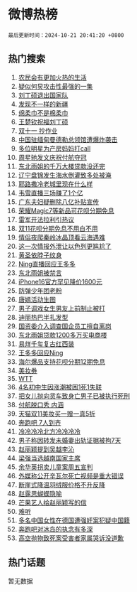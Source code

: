 # 微博热榜

`最后更新时间：2024-10-21 20:41:20 +0800`

## 热门搜索

1. [农民会有更加火热的生活](https://m.weibo.cn/search?containerid=100103type%3D1%26t%3D10%26q%3D%23%E5%86%9C%E6%B0%91%E4%BC%9A%E6%9C%89%E6%9B%B4%E5%8A%A0%E7%81%AB%E7%83%AD%E7%9A%84%E7%94%9F%E6%B4%BB%23&stream_entry_id=51&isnewpage=1&extparam=seat%3D1%26q%3D%2523%25E5%2586%259C%25E6%25B0%2591%25E4%25BC%259A%25E6%259C%2589%25E6%259B%25B4%25E5%258A%25A0%25E7%2581%25AB%25E7%2583%25AD%25E7%259A%2584%25E7%2594%259F%25E6%25B4%25BB%2523%26stream_entry_id%3D51%26pos%3D0%26c_type%3D51%26filter_type%3Drealtimehot%26cate%3D10103%26dgr%3D0%26display_time%3D1729514479%26pre_seqid%3D17295144791210057221)
1. [疑似何炅攻击性最强的一集](https://m.weibo.cn/search?containerid=100103type%3D1%26t%3D10%26q%3D%E7%96%91%E4%BC%BC%E4%BD%95%E7%82%85%E6%94%BB%E5%87%BB%E6%80%A7%E6%9C%80%E5%BC%BA%E7%9A%84%E4%B8%80%E9%9B%86&stream_entry_id=31&isnewpage=1&extparam=seat%3D1%26realpos%3D1%26q%3D%25E7%2596%2591%25E4%25BC%25BC%25E4%25BD%2595%25E7%2582%2585%25E6%2594%25BB%25E5%2587%25BB%25E6%2580%25A7%25E6%259C%2580%25E5%25BC%25BA%25E7%259A%2584%25E4%25B8%2580%25E9%259B%2586%26stream_entry_id%3D31%26dgr%3D0%26filter_type%3Drealtimehot%26band_rank%3D1%26pos%3D0%26flag%3D1%26lcate%3D5001%26cate%3D5001%26c_type%3D31%26display_time%3D1729514479%26pre_seqid%3D17295144791210057221)
1. [刘丁硕退出国家队](https://m.weibo.cn/search?containerid=100103type%3D1%26t%3D10%26q%3D%E5%88%98%E4%B8%81%E7%A1%95%E9%80%80%E5%87%BA%E5%9B%BD%E5%AE%B6%E9%98%9F&stream_entry_id=31&isnewpage=1&extparam=seat%3D1%26realpos%3D2%26q%3D%25E5%2588%2598%25E4%25B8%2581%25E7%25A1%2595%25E9%2580%2580%25E5%2587%25BA%25E5%259B%25BD%25E5%25AE%25B6%25E9%2598%259F%26stream_entry_id%3D31%26dgr%3D0%26filter_type%3Drealtimehot%26band_rank%3D2%26pos%3D1%26flag%3D0%26lcate%3D5001%26cate%3D5001%26c_type%3D31%26display_time%3D1729514479%26pre_seqid%3D17295144791210057221)
1. [发现不一样的新疆](https://m.weibo.cn/search?containerid=100103type%3D1%26t%3D10%26q%3D%23%E5%8F%91%E7%8E%B0%E4%B8%8D%E4%B8%80%E6%A0%B7%E7%9A%84%E6%96%B0%E7%96%86%23&stream_entry_id=31&isnewpage=1&extparam=seat%3D1%26realpos%3D3%26q%3D%2523%25E5%258F%2591%25E7%258E%25B0%25E4%25B8%258D%25E4%25B8%2580%25E6%25A0%25B7%25E7%259A%2584%25E6%2596%25B0%25E7%2596%2586%2523%26stream_entry_id%3D31%26dgr%3D0%26filter_type%3Drealtimehot%26band_rank%3D3%26pos%3D2%26flag%3D0%26lcate%3D5001%26cate%3D5001%26c_type%3D31%26display_time%3D1729514479%26pre_seqid%3D17295144791210057221)
1. [绵柔巾不是棉柔巾](https://m.weibo.cn/search?containerid=100103type%3D1%26t%3D10%26q%3D%23%E7%BB%B5%E6%9F%94%E5%B7%BE%E4%B8%8D%E6%98%AF%E6%A3%89%E6%9F%94%E5%B7%BE%23&stream_entry_id=31&isnewpage=1&extparam=seat%3D1%26q%3D%2523%25E7%25BB%25B5%25E6%259F%2594%25E5%25B7%25BE%25E4%25B8%258D%25E6%2598%25AF%25E6%25A3%2589%25E6%259F%2594%25E5%25B7%25BE%2523%26stream_entry_id%3D31%26dgr%3D0%26adid%3D259824%26topic_ad%3D1%26filter_type%3Drealtimehot%26band_rank%3D4%26pos%3D3%26lcate%3D5001%26is_ad_pos%3D1%26cate%3D5001%26c_type%3D31%26display_time%3D1729514479%26pre_seqid%3D17295144791210057221)
1. [王楚钦祝福刘丁硕](https://m.weibo.cn/search?containerid=100103type%3D1%26t%3D10%26q%3D%23%E7%8E%8B%E6%A5%9A%E9%92%A6%E7%A5%9D%E7%A6%8F%E5%88%98%E4%B8%81%E7%A1%95%23&stream_entry_id=31&isnewpage=1&extparam=seat%3D1%26realpos%3D4%26q%3D%2523%25E7%258E%258B%25E6%25A5%259A%25E9%2592%25A6%25E7%25A5%259D%25E7%25A6%258F%25E5%2588%2598%25E4%25B8%2581%25E7%25A1%2595%2523%26stream_entry_id%3D31%26dgr%3D0%26filter_type%3Drealtimehot%26band_rank%3D4%26pos%3D4%26flag%3D1%26lcate%3D5001%26cate%3D5001%26c_type%3D31%26display_time%3D1729514479%26pre_seqid%3D17295144791210057221)
1. [双十一 抄作业](https://m.weibo.cn/search?containerid=100103type%3D1%26t%3D10%26q%3D%E5%8F%8C%E5%8D%81%E4%B8%80+%E6%8A%84%E4%BD%9C%E4%B8%9A&stream_entry_id=31&isnewpage=1&extparam=seat%3D1%26realpos%3D5%26q%3D%25E5%258F%258C%25E5%258D%2581%25E4%25B8%2580%2520%25E6%258A%2584%25E4%25BD%259C%25E4%25B8%259A%26stream_entry_id%3D31%26dgr%3D0%26filter_type%3Drealtimehot%26band_rank%3D5%26pos%3D5%26flag%3D1%26lcate%3D5001%26cate%3D5001%26c_type%3D31%26display_time%3D1729514479%26pre_seqid%3D17295144791210057221)
1. [中国驻缅甸曼德勒总领馆遭爆炸袭击](https://m.weibo.cn/search?containerid=100103type%3D1%26t%3D10%26q%3D%23%E4%B8%AD%E5%9B%BD%E9%A9%BB%E7%BC%85%E7%94%B8%E6%9B%BC%E5%BE%B7%E5%8B%92%E6%80%BB%E9%A2%86%E9%A6%86%E9%81%AD%E7%88%86%E7%82%B8%E8%A2%AD%E5%87%BB%23&stream_entry_id=31&isnewpage=1&extparam=seat%3D1%26realpos%3D6%26q%3D%2523%25E4%25B8%25AD%25E5%259B%25BD%25E9%25A9%25BB%25E7%25BC%2585%25E7%2594%25B8%25E6%259B%25BC%25E5%25BE%25B7%25E5%258B%2592%25E6%2580%25BB%25E9%25A2%2586%25E9%25A6%2586%25E9%2581%25AD%25E7%2588%2586%25E7%2582%25B8%25E8%25A2%25AD%25E5%2587%25BB%2523%26stream_entry_id%3D31%26dgr%3D0%26filter_type%3Drealtimehot%26band_rank%3D6%26pos%3D6%26flag%3D0%26lcate%3D5001%26cate%3D5001%26c_type%3D31%26display_time%3D1729514479%26pre_seqid%3D17295144791210057221)
1. [多位明星为产房妈妈打call](https://m.weibo.cn/search?containerid=100103type%3D1%26t%3D10%26q%3D%23%E5%A4%9A%E4%BD%8D%E6%98%8E%E6%98%9F%E4%B8%BA%E4%BA%A7%E6%88%BF%E5%A6%88%E5%A6%88%E6%89%93call%23&stream_entry_id=31&isnewpage=1&extparam=seat%3D1%26q%3D%2523%25E5%25A4%259A%25E4%25BD%258D%25E6%2598%258E%25E6%2598%259F%25E4%25B8%25BA%25E4%25BA%25A7%25E6%2588%25BF%25E5%25A6%2588%25E5%25A6%2588%25E6%2589%2593call%2523%26stream_entry_id%3D31%26dgr%3D0%26adid%3D259858%26topic_ad%3D1%26filter_type%3Drealtimehot%26band_rank%3D7%26pos%3D7%26lcate%3D5001%26is_ad_pos%3D1%26cate%3D5001%26c_type%3D31%26display_time%3D1729514479%26pre_seqid%3D17295144791210057221)
1. [周星驰发文庆祝付航夺冠](https://m.weibo.cn/search?containerid=100103type%3D1%26t%3D10%26q%3D%E5%91%A8%E6%98%9F%E9%A9%B0%E5%8F%91%E6%96%87%E5%BA%86%E7%A5%9D%E4%BB%98%E8%88%AA%E5%A4%BA%E5%86%A0&stream_entry_id=31&isnewpage=1&extparam=seat%3D1%26realpos%3D7%26q%3D%25E5%2591%25A8%25E6%2598%259F%25E9%25A9%25B0%25E5%258F%2591%25E6%2596%2587%25E5%25BA%2586%25E7%25A5%259D%25E4%25BB%2598%25E8%2588%25AA%25E5%25A4%25BA%25E5%2586%25A0%26stream_entry_id%3D31%26dgr%3D0%26filter_type%3Drealtimehot%26band_rank%3D7%26pos%3D8%26flag%3D0%26lcate%3D5001%26cate%3D5001%26c_type%3D31%26display_time%3D1729514479%26pre_seqid%3D17295144791210057221)
1. [东北雨姐的千万大楼贷款没还完](https://m.weibo.cn/search?containerid=100103type%3D1%26t%3D10%26q%3D%23%E4%B8%9C%E5%8C%97%E9%9B%A8%E5%A7%90%E7%9A%84%E5%8D%83%E4%B8%87%E5%A4%A7%E6%A5%BC%E8%B4%B7%E6%AC%BE%E6%B2%A1%E8%BF%98%E5%AE%8C%23&stream_entry_id=31&isnewpage=1&extparam=seat%3D1%26realpos%3D8%26q%3D%2523%25E4%25B8%259C%25E5%258C%2597%25E9%259B%25A8%25E5%25A7%2590%25E7%259A%2584%25E5%258D%2583%25E4%25B8%2587%25E5%25A4%25A7%25E6%25A5%25BC%25E8%25B4%25B7%25E6%25AC%25BE%25E6%25B2%25A1%25E8%25BF%2598%25E5%25AE%258C%2523%26stream_entry_id%3D31%26dgr%3D0%26filter_type%3Drealtimehot%26band_rank%3D8%26pos%3D9%26flag%3D1%26lcate%3D5001%26cate%3D5001%26c_type%3D31%26display_time%3D1729514479%26pre_seqid%3D17295144791210057221)
1. [辽宁盘锦发生海水倒灌致多处被淹](https://m.weibo.cn/search?containerid=100103type%3D1%26t%3D10%26q%3D%23%E8%BE%BD%E5%AE%81%E7%9B%98%E9%94%A6%E5%8F%91%E7%94%9F%E6%B5%B7%E6%B0%B4%E5%80%92%E7%81%8C%E8%87%B4%E5%A4%9A%E5%A4%84%E8%A2%AB%E6%B7%B9%23&stream_entry_id=31&isnewpage=1&extparam=seat%3D1%26realpos%3D9%26q%3D%2523%25E8%25BE%25BD%25E5%25AE%2581%25E7%259B%2598%25E9%2594%25A6%25E5%258F%2591%25E7%2594%259F%25E6%25B5%25B7%25E6%25B0%25B4%25E5%2580%2592%25E7%2581%258C%25E8%2587%25B4%25E5%25A4%259A%25E5%25A4%2584%25E8%25A2%25AB%25E6%25B7%25B9%2523%26stream_entry_id%3D31%26dgr%3D0%26filter_type%3Drealtimehot%26band_rank%3D9%26pos%3D10%26flag%3D1%26lcate%3D5001%26cate%3D5001%26c_type%3D31%26display_time%3D1729514479%26pre_seqid%3D17295144791210057221)
1. [耶路撒冷老城里现在什么样](https://m.weibo.cn/search?containerid=100103type%3D1%26t%3D10%26q%3D%23%E8%80%B6%E8%B7%AF%E6%92%92%E5%86%B7%E8%80%81%E5%9F%8E%E9%87%8C%E7%8E%B0%E5%9C%A8%E4%BB%80%E4%B9%88%E6%A0%B7%23&stream_entry_id=31&isnewpage=1&extparam=seat%3D1%26realpos%3D10%26q%3D%2523%25E8%2580%25B6%25E8%25B7%25AF%25E6%2592%2592%25E5%2586%25B7%25E8%2580%2581%25E5%259F%258E%25E9%2587%258C%25E7%258E%25B0%25E5%259C%25A8%25E4%25BB%2580%25E4%25B9%2588%25E6%25A0%25B7%2523%26stream_entry_id%3D31%26dgr%3D0%26filter_type%3Drealtimehot%26band_rank%3D10%26pos%3D11%26flag%3D1%26lcate%3D5001%26cate%3D5001%26c_type%3D31%26display_time%3D1729514479%26pre_seqid%3D17295144791210057221)
1. [韦雪直播三场赚了1个亿](https://m.weibo.cn/search?containerid=100103type%3D1%26t%3D10%26q%3D%23%E9%9F%A6%E9%9B%AA%E7%9B%B4%E6%92%AD%E4%B8%89%E5%9C%BA%E8%B5%9A%E4%BA%861%E4%B8%AA%E4%BA%BF%23&stream_entry_id=31&isnewpage=1&extparam=seat%3D1%26realpos%3D11%26q%3D%2523%25E9%259F%25A6%25E9%259B%25AA%25E7%259B%25B4%25E6%2592%25AD%25E4%25B8%2589%25E5%259C%25BA%25E8%25B5%259A%25E4%25BA%25861%25E4%25B8%25AA%25E4%25BA%25BF%2523%26stream_entry_id%3D31%26dgr%3D0%26filter_type%3Drealtimehot%26band_rank%3D11%26pos%3D12%26flag%3D2%26lcate%3D5001%26cate%3D5001%26c_type%3D31%26display_time%3D1729514479%26pre_seqid%3D17295144791210057221)
1. [广东夫妇疑删除八亿补贴宣传](https://m.weibo.cn/search?containerid=100103type%3D1%26t%3D10%26q%3D%23%E5%B9%BF%E4%B8%9C%E5%A4%AB%E5%A6%87%E7%96%91%E5%88%A0%E9%99%A4%E5%85%AB%E4%BA%BF%E8%A1%A5%E8%B4%B4%E5%AE%A3%E4%BC%A0%23&stream_entry_id=31&isnewpage=1&extparam=seat%3D1%26realpos%3D12%26q%3D%2523%25E5%25B9%25BF%25E4%25B8%259C%25E5%25A4%25AB%25E5%25A6%2587%25E7%2596%2591%25E5%2588%25A0%25E9%2599%25A4%25E5%2585%25AB%25E4%25BA%25BF%25E8%25A1%25A5%25E8%25B4%25B4%25E5%25AE%25A3%25E4%25BC%25A0%2523%26stream_entry_id%3D31%26dgr%3D0%26filter_type%3Drealtimehot%26band_rank%3D12%26pos%3D13%26flag%3D2%26lcate%3D5001%26cate%3D5001%26c_type%3D31%26display_time%3D1729514479%26pre_seqid%3D17295144791210057221)
1. [荣耀Magic7等新品可花呗分期免息](https://m.weibo.cn/search?containerid=100103type%3D1%26t%3D10%26q%3D%23%E8%8D%A3%E8%80%80Magic7%E7%AD%89%E6%96%B0%E5%93%81%E5%8F%AF%E8%8A%B1%E5%91%97%E5%88%86%E6%9C%9F%E5%85%8D%E6%81%AF%23&stream_entry_id=31&isnewpage=1&extparam=seat%3D1%26realpos%3D13%26q%3D%2523%25E8%258D%25A3%25E8%2580%2580Magic7%25E7%25AD%2589%25E6%2596%25B0%25E5%2593%2581%25E5%258F%25AF%25E8%258A%25B1%25E5%2591%2597%25E5%2588%2586%25E6%259C%259F%25E5%2585%258D%25E6%2581%25AF%2523%26stream_entry_id%3D31%26dgr%3D0%26adid%3D259814%26filter_type%3Drealtimehot%26band_rank%3D13%26pos%3D14%26flag%3D0%26lcate%3D5001%26cate%3D5001%26c_type%3D31%26display_time%3D1729514479%26pre_seqid%3D17295144791210057221)
1. [雷军开法拉利引热议](https://m.weibo.cn/search?containerid=100103type%3D1%26t%3D10%26q%3D%23%E9%9B%B7%E5%86%9B%E5%BC%80%E6%B3%95%E6%8B%89%E5%88%A9%E5%BC%95%E7%83%AD%E8%AE%AE%23&stream_entry_id=31&isnewpage=1&extparam=seat%3D1%26realpos%3D14%26q%3D%2523%25E9%259B%25B7%25E5%2586%259B%25E5%25BC%2580%25E6%25B3%2595%25E6%258B%2589%25E5%2588%25A9%25E5%25BC%2595%25E7%2583%25AD%25E8%25AE%25AE%2523%26stream_entry_id%3D31%26dgr%3D0%26filter_type%3Drealtimehot%26band_rank%3D14%26pos%3D15%26flag%3D0%26lcate%3D5001%26cate%3D5001%26c_type%3D31%26display_time%3D1729514479%26pre_seqid%3D17295144791210057221)
1. [双11花呗分期免息不用白不用](https://m.weibo.cn/search?containerid=100103type%3D1%26t%3D10%26q%3D%23%E5%8F%8C11%E8%8A%B1%E5%91%97%E5%88%86%E6%9C%9F%E5%85%8D%E6%81%AF%E4%B8%8D%E7%94%A8%E7%99%BD%E4%B8%8D%E7%94%A8%23&stream_entry_id=31&isnewpage=1&extparam=seat%3D1%26realpos%3D15%26q%3D%2523%25E5%258F%258C11%25E8%258A%25B1%25E5%2591%2597%25E5%2588%2586%25E6%259C%259F%25E5%2585%258D%25E6%2581%25AF%25E4%25B8%258D%25E7%2594%25A8%25E7%2599%25BD%25E4%25B8%258D%25E7%2594%25A8%2523%26stream_entry_id%3D31%26dgr%3D0%26adid%3D259902%26filter_type%3Drealtimehot%26band_rank%3D15%26pos%3D16%26flag%3D0%26lcate%3D5001%26cate%3D5001%26c_type%3D31%26display_time%3D1729514479%26pre_seqid%3D17295144791210057221)
1. [情侣夜爬秦岭冰晶顶看云海遇难](https://m.weibo.cn/search?containerid=100103type%3D1%26t%3D10%26q%3D%23%E6%83%85%E4%BE%A3%E5%A4%9C%E7%88%AC%E7%A7%A6%E5%B2%AD%E5%86%B0%E6%99%B6%E9%A1%B6%E7%9C%8B%E4%BA%91%E6%B5%B7%E9%81%87%E9%9A%BE%23&stream_entry_id=31&isnewpage=1&extparam=seat%3D1%26realpos%3D16%26q%3D%2523%25E6%2583%2585%25E4%25BE%25A3%25E5%25A4%259C%25E7%2588%25AC%25E7%25A7%25A6%25E5%25B2%25AD%25E5%2586%25B0%25E6%2599%25B6%25E9%25A1%25B6%25E7%259C%258B%25E4%25BA%2591%25E6%25B5%25B7%25E9%2581%2587%25E9%259A%25BE%2523%26stream_entry_id%3D31%26dgr%3D0%26filter_type%3Drealtimehot%26band_rank%3D16%26pos%3D17%26flag%3D0%26lcate%3D5001%26cate%3D5001%26c_type%3D31%26display_time%3D1729514479%26pre_seqid%3D17295144791210057221)
1. [这一次情报外泄让以色列更尴尬了](https://m.weibo.cn/search?containerid=100103type%3D1%26t%3D10%26q%3D%23%E8%BF%99%E4%B8%80%E6%AC%A1%E6%83%85%E6%8A%A5%E5%A4%96%E6%B3%84%E8%AE%A9%E4%BB%A5%E8%89%B2%E5%88%97%E6%9B%B4%E5%B0%B4%E5%B0%AC%E4%BA%86%23&stream_entry_id=31&isnewpage=1&extparam=seat%3D1%26realpos%3D17%26q%3D%2523%25E8%25BF%2599%25E4%25B8%2580%25E6%25AC%25A1%25E6%2583%2585%25E6%258A%25A5%25E5%25A4%2596%25E6%25B3%2584%25E8%25AE%25A9%25E4%25BB%25A5%25E8%2589%25B2%25E5%2588%2597%25E6%259B%25B4%25E5%25B0%25B4%25E5%25B0%25AC%25E4%25BA%2586%2523%26stream_entry_id%3D31%26dgr%3D0%26filter_type%3Drealtimehot%26band_rank%3D17%26pos%3D18%26flag%3D0%26lcate%3D5001%26cate%3D5001%26c_type%3D31%26display_time%3D1729514479%26pre_seqid%3D17295144791210057221)
1. [黄圣依脖子纹身](https://m.weibo.cn/search?containerid=100103type%3D1%26t%3D10%26q%3D%23%E9%BB%84%E5%9C%A3%E4%BE%9D%E8%84%96%E5%AD%90%E7%BA%B9%E8%BA%AB%23&stream_entry_id=31&isnewpage=1&extparam=seat%3D1%26realpos%3D18%26q%3D%2523%25E9%25BB%2584%25E5%259C%25A3%25E4%25BE%259D%25E8%2584%2596%25E5%25AD%2590%25E7%25BA%25B9%25E8%25BA%25AB%2523%26stream_entry_id%3D31%26dgr%3D0%26filter_type%3Drealtimehot%26band_rank%3D18%26pos%3D19%26flag%3D2%26lcate%3D5001%26cate%3D5001%26c_type%3D31%26display_time%3D1729514479%26pre_seqid%3D17295144791210057221)
1. [Ning直播回应王多多](https://m.weibo.cn/search?containerid=100103type%3D1%26t%3D10%26q%3D%23Ning%E7%9B%B4%E6%92%AD%E5%9B%9E%E5%BA%94%E7%8E%8B%E5%A4%9A%E5%A4%9A%23&stream_entry_id=31&isnewpage=1&extparam=seat%3D1%26realpos%3D19%26q%3D%2523Ning%25E7%259B%25B4%25E6%2592%25AD%25E5%259B%259E%25E5%25BA%2594%25E7%258E%258B%25E5%25A4%259A%25E5%25A4%259A%2523%26stream_entry_id%3D31%26dgr%3D0%26filter_type%3Drealtimehot%26band_rank%3D19%26pos%3D20%26flag%3D1%26lcate%3D5001%26cate%3D5001%26c_type%3D31%26display_time%3D1729514479%26pre_seqid%3D17295144791210057221)
1. [东北雨姐被禁言](https://m.weibo.cn/search?containerid=100103type%3D1%26t%3D10%26q%3D%23%E4%B8%9C%E5%8C%97%E9%9B%A8%E5%A7%90%E8%A2%AB%E7%A6%81%E8%A8%80%23&stream_entry_id=31&isnewpage=1&extparam=seat%3D1%26realpos%3D20%26q%3D%2523%25E4%25B8%259C%25E5%258C%2597%25E9%259B%25A8%25E5%25A7%2590%25E8%25A2%25AB%25E7%25A6%2581%25E8%25A8%2580%2523%26stream_entry_id%3D31%26dgr%3D0%26filter_type%3Drealtimehot%26band_rank%3D20%26pos%3D21%26flag%3D0%26lcate%3D5001%26cate%3D5001%26c_type%3D31%26display_time%3D1729514479%26pre_seqid%3D17295144791210057221)
1. [iPhone16官方罕见降价1600元](https://m.weibo.cn/search?containerid=100103type%3D1%26t%3D10%26q%3D%23iPhone16%E5%AE%98%E6%96%B9%E7%BD%95%E8%A7%81%E9%99%8D%E4%BB%B71600%E5%85%83%23&stream_entry_id=31&isnewpage=1&extparam=seat%3D1%26realpos%3D21%26q%3D%2523iPhone16%25E5%25AE%2598%25E6%2596%25B9%25E7%25BD%2595%25E8%25A7%2581%25E9%2599%258D%25E4%25BB%25B71600%25E5%2585%2583%2523%26stream_entry_id%3D31%26dgr%3D0%26filter_type%3Drealtimehot%26band_rank%3D21%26pos%3D22%26flag%3D0%26lcate%3D5001%26cate%3D5001%26c_type%3D31%26display_time%3D1729514479%26pre_seqid%3D17295144791210057221)
1. [防弹少年团老粉](https://m.weibo.cn/search?containerid=100103type%3D1%26t%3D10%26q%3D%E9%98%B2%E5%BC%B9%E5%B0%91%E5%B9%B4%E5%9B%A2%E8%80%81%E7%B2%89&stream_entry_id=31&isnewpage=1&extparam=seat%3D1%26realpos%3D22%26q%3D%25E9%2598%25B2%25E5%25BC%25B9%25E5%25B0%2591%25E5%25B9%25B4%25E5%259B%25A2%25E8%2580%2581%25E7%25B2%2589%26stream_entry_id%3D31%26dgr%3D0%26filter_type%3Drealtimehot%26band_rank%3D22%26pos%3D23%26flag%3D1%26lcate%3D5001%26cate%3D5001%26c_type%3D31%26display_time%3D1729514479%26pre_seqid%3D17295144791210057221)
1. [唐嫣活动生图](https://m.weibo.cn/search?containerid=100103type%3D1%26t%3D10%26q%3D%E5%94%90%E5%AB%A3%E6%B4%BB%E5%8A%A8%E7%94%9F%E5%9B%BE&stream_entry_id=31&isnewpage=1&extparam=seat%3D1%26realpos%3D23%26q%3D%25E5%2594%2590%25E5%25AB%25A3%25E6%25B4%25BB%25E5%258A%25A8%25E7%2594%259F%25E5%259B%25BE%26stream_entry_id%3D31%26dgr%3D0%26filter_type%3Drealtimehot%26band_rank%3D23%26pos%3D24%26flag%3D1%26lcate%3D5001%26cate%3D5001%26c_type%3D31%26display_time%3D1729514479%26pre_seqid%3D17295144791210057221)
1. [男子调戏女生男友上前制止被打](https://m.weibo.cn/search?containerid=100103type%3D1%26t%3D10%26q%3D%23%E7%94%B7%E5%AD%90%E8%B0%83%E6%88%8F%E5%A5%B3%E7%94%9F%E7%94%B7%E5%8F%8B%E4%B8%8A%E5%89%8D%E5%88%B6%E6%AD%A2%E8%A2%AB%E6%89%93%23&stream_entry_id=31&isnewpage=1&extparam=seat%3D1%26realpos%3D24%26q%3D%2523%25E7%2594%25B7%25E5%25AD%2590%25E8%25B0%2583%25E6%2588%258F%25E5%25A5%25B3%25E7%2594%259F%25E7%2594%25B7%25E5%258F%258B%25E4%25B8%258A%25E5%2589%258D%25E5%2588%25B6%25E6%25AD%25A2%25E8%25A2%25AB%25E6%2589%2593%2523%26stream_entry_id%3D31%26dgr%3D0%26filter_type%3Drealtimehot%26band_rank%3D24%26pos%3D25%26flag%3D0%26lcate%3D5001%26cate%3D5001%26c_type%3D31%26display_time%3D1729514479%26pre_seqid%3D17295144791210057221)
1. [迪丽热巴半扎发型](https://m.weibo.cn/search?containerid=100103type%3D1%26t%3D10%26q%3D%23%E8%BF%AA%E4%B8%BD%E7%83%AD%E5%B7%B4%E5%8D%8A%E6%89%8E%E5%8F%91%E5%9E%8B%23&stream_entry_id=31&isnewpage=1&extparam=seat%3D1%26realpos%3D25%26q%3D%2523%25E8%25BF%25AA%25E4%25B8%25BD%25E7%2583%25AD%25E5%25B7%25B4%25E5%258D%258A%25E6%2589%258E%25E5%258F%2591%25E5%259E%258B%2523%26stream_entry_id%3D31%26dgr%3D0%26filter_type%3Drealtimehot%26band_rank%3D25%26pos%3D26%26flag%3D1%26lcate%3D5001%26cate%3D5001%26c_type%3D31%26display_time%3D1729514479%26pre_seqid%3D17295144791210057221)
1. [国资委介入调查国企员工擅自离岗](https://m.weibo.cn/search?containerid=100103type%3D1%26t%3D10%26q%3D%23%E5%9B%BD%E8%B5%84%E5%A7%94%E4%BB%8B%E5%85%A5%E8%B0%83%E6%9F%A5%E5%9B%BD%E4%BC%81%E5%91%98%E5%B7%A5%E6%93%85%E8%87%AA%E7%A6%BB%E5%B2%97%23&stream_entry_id=31&isnewpage=1&extparam=seat%3D1%26realpos%3D26%26q%3D%2523%25E5%259B%25BD%25E8%25B5%2584%25E5%25A7%2594%25E4%25BB%258B%25E5%2585%25A5%25E8%25B0%2583%25E6%259F%25A5%25E5%259B%25BD%25E4%25BC%2581%25E5%2591%2598%25E5%25B7%25A5%25E6%2593%2585%25E8%2587%25AA%25E7%25A6%25BB%25E5%25B2%2597%2523%26stream_entry_id%3D31%26dgr%3D0%26filter_type%3Drealtimehot%26band_rank%3D26%26pos%3D27%26flag%3D0%26lcate%3D5001%26cate%3D5001%26c_type%3D31%26display_time%3D1729514479%26pre_seqid%3D17295144791210057221)
1. [东北雨姐贷款1200多万买电商楼](https://m.weibo.cn/search?containerid=100103type%3D1%26t%3D10%26q%3D%23%E4%B8%9C%E5%8C%97%E9%9B%A8%E5%A7%90%E8%B4%B7%E6%AC%BE1200%E5%A4%9A%E4%B8%87%E4%B9%B0%E7%94%B5%E5%95%86%E6%A5%BC%23&stream_entry_id=31&isnewpage=1&extparam=seat%3D1%26realpos%3D27%26q%3D%2523%25E4%25B8%259C%25E5%258C%2597%25E9%259B%25A8%25E5%25A7%2590%25E8%25B4%25B7%25E6%25AC%25BE1200%25E5%25A4%259A%25E4%25B8%2587%25E4%25B9%25B0%25E7%2594%25B5%25E5%2595%2586%25E6%25A5%25BC%2523%26stream_entry_id%3D31%26dgr%3D0%26filter_type%3Drealtimehot%26band_rank%3D27%26pos%3D28%26flag%3D1%26lcate%3D5001%26cate%3D5001%26c_type%3D31%26display_time%3D1729514479%26pre_seqid%3D17295144791210057221)
1. [易烊千玺复古红西装](https://m.weibo.cn/search?containerid=100103type%3D1%26t%3D10%26q%3D%23%E6%98%93%E7%83%8A%E5%8D%83%E7%8E%BA%E5%A4%8D%E5%8F%A4%E7%BA%A2%E8%A5%BF%E8%A3%85%23&stream_entry_id=31&isnewpage=1&extparam=seat%3D1%26realpos%3D28%26q%3D%2523%25E6%2598%2593%25E7%2583%258A%25E5%258D%2583%25E7%258E%25BA%25E5%25A4%258D%25E5%258F%25A4%25E7%25BA%25A2%25E8%25A5%25BF%25E8%25A3%2585%2523%26stream_entry_id%3D31%26dgr%3D0%26filter_type%3Drealtimehot%26band_rank%3D28%26pos%3D29%26flag%3D1%26lcate%3D5001%26cate%3D5001%26c_type%3D31%26display_time%3D1729514479%26pre_seqid%3D17295144791210057221)
1. [王多多回应Ning](https://m.weibo.cn/search?containerid=100103type%3D1%26t%3D10%26q%3D%23%E7%8E%8B%E5%A4%9A%E5%A4%9A%E5%9B%9E%E5%BA%94Ning%23&stream_entry_id=31&isnewpage=1&extparam=seat%3D1%26realpos%3D29%26q%3D%2523%25E7%258E%258B%25E5%25A4%259A%25E5%25A4%259A%25E5%259B%259E%25E5%25BA%2594Ning%2523%26stream_entry_id%3D31%26dgr%3D0%26filter_type%3Drealtimehot%26band_rank%3D29%26pos%3D30%26flag%3D0%26lcate%3D5001%26cate%3D5001%26c_type%3D31%26display_time%3D1729514479%26pre_seqid%3D17295144791210057221)
1. [海尔爆品支持花呗分期12期免息](https://m.weibo.cn/search?containerid=100103type%3D1%26t%3D10%26q%3D%23%E6%B5%B7%E5%B0%94%E7%88%86%E5%93%81%E6%94%AF%E6%8C%81%E8%8A%B1%E5%91%97%E5%88%86%E6%9C%9F12%E6%9C%9F%E5%85%8D%E6%81%AF%23&stream_entry_id=31&isnewpage=1&extparam=seat%3D1%26realpos%3D30%26q%3D%2523%25E6%25B5%25B7%25E5%25B0%2594%25E7%2588%2586%25E5%2593%2581%25E6%2594%25AF%25E6%258C%2581%25E8%258A%25B1%25E5%2591%2597%25E5%2588%2586%25E6%259C%259F12%25E6%259C%259F%25E5%2585%258D%25E6%2581%25AF%2523%26stream_entry_id%3D31%26dgr%3D0%26adid%3D259828%26filter_type%3Drealtimehot%26band_rank%3D30%26pos%3D31%26flag%3D0%26lcate%3D5001%26cate%3D5001%26c_type%3D31%26display_time%3D1729514479%26pre_seqid%3D17295144791210057221)
1. [美妆券](https://m.weibo.cn/search?containerid=100103type%3D1%26t%3D10%26q%3D%E7%BE%8E%E5%A6%86%E5%88%B8&stream_entry_id=31&isnewpage=1&extparam=seat%3D1%26realpos%3D31%26q%3D%25E7%25BE%258E%25E5%25A6%2586%25E5%2588%25B8%26stream_entry_id%3D31%26dgr%3D0%26filter_type%3Drealtimehot%26band_rank%3D31%26pos%3D32%26flag%3D1%26lcate%3D5001%26cate%3D5001%26c_type%3D31%26display_time%3D1729514479%26pre_seqid%3D17295144791210057221)
1. [WTT](https://m.weibo.cn/search?containerid=100103type%3D1%26t%3D10%26q%3DWTT&stream_entry_id=31&isnewpage=1&extparam=seat%3D1%26realpos%3D32%26q%3DWTT%26stream_entry_id%3D31%26dgr%3D0%26filter_type%3Drealtimehot%26band_rank%3D32%26pos%3D33%26flag%3D1%26lcate%3D5001%26cate%3D5001%26c_type%3D31%26display_time%3D1729514479%26pre_seqid%3D17295144791210057221)
1. [4名初中生因涨潮被困1死1失联](https://m.weibo.cn/search?containerid=100103type%3D1%26t%3D10%26q%3D%234%E5%90%8D%E5%88%9D%E4%B8%AD%E7%94%9F%E5%9B%A0%E6%B6%A8%E6%BD%AE%E8%A2%AB%E5%9B%B01%E6%AD%BB1%E5%A4%B1%E8%81%94%23&stream_entry_id=31&isnewpage=1&extparam=seat%3D1%26realpos%3D33%26q%3D%25234%25E5%2590%258D%25E5%2588%259D%25E4%25B8%25AD%25E7%2594%259F%25E5%259B%25A0%25E6%25B6%25A8%25E6%25BD%25AE%25E8%25A2%25AB%25E5%259B%25B01%25E6%25AD%25BB1%25E5%25A4%25B1%25E8%2581%2594%2523%26stream_entry_id%3D31%26dgr%3D0%26filter_type%3Drealtimehot%26band_rank%3D33%26pos%3D34%26flag%3D1%26lcate%3D5001%26cate%3D5001%26c_type%3D31%26display_time%3D1729514479%26pre_seqid%3D17295144791210057221)
1. [把女儿抛向货车致身亡男子已被执行死刑](https://m.weibo.cn/search?containerid=100103type%3D1%26t%3D10%26q%3D%23%E6%8A%8A%E5%A5%B3%E5%84%BF%E6%8A%9B%E5%90%91%E8%B4%A7%E8%BD%A6%E8%87%B4%E8%BA%AB%E4%BA%A1%E7%94%B7%E5%AD%90%E5%B7%B2%E8%A2%AB%E6%89%A7%E8%A1%8C%E6%AD%BB%E5%88%91%23&stream_entry_id=31&isnewpage=1&extparam=seat%3D1%26realpos%3D34%26q%3D%2523%25E6%258A%258A%25E5%25A5%25B3%25E5%2584%25BF%25E6%258A%259B%25E5%2590%2591%25E8%25B4%25A7%25E8%25BD%25A6%25E8%2587%25B4%25E8%25BA%25AB%25E4%25BA%25A1%25E7%2594%25B7%25E5%25AD%2590%25E5%25B7%25B2%25E8%25A2%25AB%25E6%2589%25A7%25E8%25A1%258C%25E6%25AD%25BB%25E5%2588%2591%2523%26stream_entry_id%3D31%26dgr%3D0%26filter_type%3Drealtimehot%26band_rank%3D34%26pos%3D35%26flag%3D1%26lcate%3D5001%26cate%3D5001%26c_type%3D31%26display_time%3D1729514479%26pre_seqid%3D17295144791210057221)
1. [付航脱口秀 内涵](https://m.weibo.cn/search?containerid=100103type%3D1%26t%3D10%26q%3D%E4%BB%98%E8%88%AA%E8%84%B1%E5%8F%A3%E7%A7%80+%E5%86%85%E6%B6%B5&stream_entry_id=31&isnewpage=1&extparam=seat%3D1%26realpos%3D35%26q%3D%25E4%25BB%2598%25E8%2588%25AA%25E8%2584%25B1%25E5%258F%25A3%25E7%25A7%2580%2520%25E5%2586%2585%25E6%25B6%25B5%26stream_entry_id%3D31%26dgr%3D0%26filter_type%3Drealtimehot%26band_rank%3D35%26pos%3D36%26flag%3D0%26lcate%3D5001%26cate%3D5001%26c_type%3D31%26display_time%3D1729514479%26pre_seqid%3D17295144791210057221)
1. [天猫双11美妆买一赠一真5折](https://m.weibo.cn/search?containerid=100103type%3D1%26t%3D10%26q%3D%23%E5%A4%A9%E7%8C%AB%E5%8F%8C11%E7%BE%8E%E5%A6%86%E4%B9%B0%E4%B8%80%E8%B5%A0%E4%B8%80%E7%9C%9F5%E6%8A%98%23&stream_entry_id=31&isnewpage=1&extparam=seat%3D1%26realpos%3D36%26q%3D%2523%25E5%25A4%25A9%25E7%258C%25AB%25E5%258F%258C11%25E7%25BE%258E%25E5%25A6%2586%25E4%25B9%25B0%25E4%25B8%2580%25E8%25B5%25A0%25E4%25B8%2580%25E7%259C%259F5%25E6%258A%2598%2523%26stream_entry_id%3D31%26dgr%3D0%26adid%3D259872%26filter_type%3Drealtimehot%26band_rank%3D36%26pos%3D37%26flag%3D0%26lcate%3D5001%26cate%3D5001%26c_type%3D31%26display_time%3D1729514479%26pre_seqid%3D17295144791210057221)
1. [奔跑吧 7人到齐](https://m.weibo.cn/search?containerid=100103type%3D1%26t%3D10%26q%3D%E5%A5%94%E8%B7%91%E5%90%A7+7%E4%BA%BA%E5%88%B0%E9%BD%90&stream_entry_id=31&isnewpage=1&extparam=seat%3D1%26realpos%3D37%26q%3D%25E5%25A5%2594%25E8%25B7%2591%25E5%2590%25A7%25207%25E4%25BA%25BA%25E5%2588%25B0%25E9%25BD%2590%26stream_entry_id%3D31%26dgr%3D0%26filter_type%3Drealtimehot%26band_rank%3D37%26pos%3D38%26flag%3D0%26lcate%3D5001%26cate%3D5001%26c_type%3D31%26display_time%3D1729514479%26pre_seqid%3D17295144791210057221)
1. [冷冷冷冷北方冷冷冷冷](https://m.weibo.cn/search?containerid=100103type%3D1%26t%3D10%26q%3D%23%E5%86%B7%E5%86%B7%E5%86%B7%E5%86%B7%E5%8C%97%E6%96%B9%E5%86%B7%E5%86%B7%E5%86%B7%E5%86%B7%23&stream_entry_id=31&isnewpage=1&extparam=seat%3D1%26realpos%3D38%26q%3D%2523%25E5%2586%25B7%25E5%2586%25B7%25E5%2586%25B7%25E5%2586%25B7%25E5%258C%2597%25E6%2596%25B9%25E5%2586%25B7%25E5%2586%25B7%25E5%2586%25B7%25E5%2586%25B7%2523%26stream_entry_id%3D31%26dgr%3D0%26filter_type%3Drealtimehot%26band_rank%3D38%26pos%3D39%26flag%3D0%26lcate%3D5001%26cate%3D5001%26c_type%3D31%26display_time%3D1729514479%26pre_seqid%3D17295144791210057221)
1. [男子称因转发未婚妻出轨证据被拘7天](https://m.weibo.cn/search?containerid=100103type%3D1%26t%3D10%26q%3D%23%E7%94%B7%E5%AD%90%E7%A7%B0%E5%9B%A0%E8%BD%AC%E5%8F%91%E6%9C%AA%E5%A9%9A%E5%A6%BB%E5%87%BA%E8%BD%A8%E8%AF%81%E6%8D%AE%E8%A2%AB%E6%8B%987%E5%A4%A9%23&stream_entry_id=31&isnewpage=1&extparam=seat%3D1%26realpos%3D39%26q%3D%2523%25E7%2594%25B7%25E5%25AD%2590%25E7%25A7%25B0%25E5%259B%25A0%25E8%25BD%25AC%25E5%258F%2591%25E6%259C%25AA%25E5%25A9%259A%25E5%25A6%25BB%25E5%2587%25BA%25E8%25BD%25A8%25E8%25AF%2581%25E6%258D%25AE%25E8%25A2%25AB%25E6%258B%25987%25E5%25A4%25A9%2523%26stream_entry_id%3D31%26dgr%3D0%26filter_type%3Drealtimehot%26band_rank%3D39%26pos%3D40%26flag%3D0%26lcate%3D5001%26cate%3D5001%26c_type%3D31%26display_time%3D1729514479%26pre_seqid%3D17295144791210057221)
1. [赵丽颖提到吴越李沁](https://m.weibo.cn/search?containerid=100103type%3D1%26t%3D10%26q%3D%23%E8%B5%B5%E4%B8%BD%E9%A2%96%E6%8F%90%E5%88%B0%E5%90%B4%E8%B6%8A%E6%9D%8E%E6%B2%81%23&stream_entry_id=31&isnewpage=1&extparam=seat%3D1%26realpos%3D40%26q%3D%2523%25E8%25B5%25B5%25E4%25B8%25BD%25E9%25A2%2596%25E6%258F%2590%25E5%2588%25B0%25E5%2590%25B4%25E8%25B6%258A%25E6%259D%258E%25E6%25B2%2581%2523%26stream_entry_id%3D31%26dgr%3D0%26filter_type%3Drealtimehot%26band_rank%3D40%26pos%3D41%26flag%3D1%26lcate%3D5001%26cate%3D5001%26c_type%3D31%26display_time%3D1729514479%26pre_seqid%3D17295144791210057221)
1. [梁强当选越南国家主席](https://m.weibo.cn/search?containerid=100103type%3D1%26t%3D10%26q%3D%23%E6%A2%81%E5%BC%BA%E5%BD%93%E9%80%89%E8%B6%8A%E5%8D%97%E5%9B%BD%E5%AE%B6%E4%B8%BB%E5%B8%AD%23&stream_entry_id=31&isnewpage=1&extparam=seat%3D1%26realpos%3D41%26q%3D%2523%25E6%25A2%2581%25E5%25BC%25BA%25E5%25BD%2593%25E9%2580%2589%25E8%25B6%258A%25E5%258D%2597%25E5%259B%25BD%25E5%25AE%25B6%25E4%25B8%25BB%25E5%25B8%25AD%2523%26stream_entry_id%3D31%26dgr%3D0%26filter_type%3Drealtimehot%26band_rank%3D41%26pos%3D42%26flag%3D0%26lcate%3D5001%26cate%3D5001%26c_type%3D31%26display_time%3D1729514479%26pre_seqid%3D17295144791210057221)
1. [余华英拐卖儿童案周五宣判](https://m.weibo.cn/search?containerid=100103type%3D1%26t%3D10%26q%3D%23%E4%BD%99%E5%8D%8E%E8%8B%B1%E6%8B%90%E5%8D%96%E5%84%BF%E7%AB%A5%E6%A1%88%E5%91%A8%E4%BA%94%E5%AE%A3%E5%88%A4%23&stream_entry_id=31&isnewpage=1&extparam=seat%3D1%26realpos%3D42%26q%3D%2523%25E4%25BD%2599%25E5%258D%258E%25E8%258B%25B1%25E6%258B%2590%25E5%258D%2596%25E5%2584%25BF%25E7%25AB%25A5%25E6%25A1%2588%25E5%2591%25A8%25E4%25BA%2594%25E5%25AE%25A3%25E5%2588%25A4%2523%26stream_entry_id%3D31%26dgr%3D0%26filter_type%3Drealtimehot%26band_rank%3D42%26pos%3D43%26flag%3D1%26lcate%3D5001%26cate%3D5001%26c_type%3D31%26display_time%3D1729514479%26pre_seqid%3D17295144791210057221)
1. [外媒称公开辛瓦尔死亡视频是重大错误](https://m.weibo.cn/search?containerid=100103type%3D1%26t%3D10%26q%3D%23%E5%A4%96%E5%AA%92%E7%A7%B0%E5%85%AC%E5%BC%80%E8%BE%9B%E7%93%A6%E5%B0%94%E6%AD%BB%E4%BA%A1%E8%A7%86%E9%A2%91%E6%98%AF%E9%87%8D%E5%A4%A7%E9%94%99%E8%AF%AF%23&stream_entry_id=31&isnewpage=1&extparam=seat%3D1%26realpos%3D43%26q%3D%2523%25E5%25A4%2596%25E5%25AA%2592%25E7%25A7%25B0%25E5%2585%25AC%25E5%25BC%2580%25E8%25BE%259B%25E7%2593%25A6%25E5%25B0%2594%25E6%25AD%25BB%25E4%25BA%25A1%25E8%25A7%2586%25E9%25A2%2591%25E6%2598%25AF%25E9%2587%258D%25E5%25A4%25A7%25E9%2594%2599%25E8%25AF%25AF%2523%26stream_entry_id%3D31%26dgr%3D0%26filter_type%3Drealtimehot%26band_rank%3D43%26pos%3D44%26flag%3D0%26lcate%3D5001%26cate%3D5001%26c_type%3D31%26display_time%3D1729514479%26pre_seqid%3D17295144791210057221)
1. [断崖式降温羽绒服价格不升反降](https://m.weibo.cn/search?containerid=100103type%3D1%26t%3D10%26q%3D%23%E6%96%AD%E5%B4%96%E5%BC%8F%E9%99%8D%E6%B8%A9%E7%BE%BD%E7%BB%92%E6%9C%8D%E4%BB%B7%E6%A0%BC%E4%B8%8D%E5%8D%87%E5%8F%8D%E9%99%8D%23&stream_entry_id=31&isnewpage=1&extparam=seat%3D1%26realpos%3D44%26q%3D%2523%25E6%2596%25AD%25E5%25B4%2596%25E5%25BC%258F%25E9%2599%258D%25E6%25B8%25A9%25E7%25BE%25BD%25E7%25BB%2592%25E6%259C%258D%25E4%25BB%25B7%25E6%25A0%25BC%25E4%25B8%258D%25E5%258D%2587%25E5%258F%258D%25E9%2599%258D%2523%26stream_entry_id%3D31%26dgr%3D0%26filter_type%3Drealtimehot%26band_rank%3D44%26pos%3D45%26flag%3D1%26lcate%3D5001%26cate%3D5001%26c_type%3D31%26display_time%3D1729514479%26pre_seqid%3D17295144791210057221)
1. [赵露思蝴蝶隐喻](https://m.weibo.cn/search?containerid=100103type%3D1%26t%3D10%26q%3D%E8%B5%B5%E9%9C%B2%E6%80%9D%E8%9D%B4%E8%9D%B6%E9%9A%90%E5%96%BB&stream_entry_id=31&isnewpage=1&extparam=seat%3D1%26realpos%3D45%26q%3D%25E8%25B5%25B5%25E9%259C%25B2%25E6%2580%259D%25E8%259D%25B4%25E8%259D%25B6%25E9%259A%2590%25E5%2596%25BB%26stream_entry_id%3D31%26dgr%3D0%26filter_type%3Drealtimehot%26band_rank%3D45%26pos%3D46%26flag%3D1%26lcate%3D5001%26cate%3D5001%26c_type%3D31%26display_time%3D1729514479%26pre_seqid%3D17295144791210057221)
1. [芒果艺人给赵丽颖写的信](https://m.weibo.cn/search?containerid=100103type%3D1%26t%3D10%26q%3D%E8%8A%92%E6%9E%9C%E8%89%BA%E4%BA%BA%E7%BB%99%E8%B5%B5%E4%B8%BD%E9%A2%96%E5%86%99%E7%9A%84%E4%BF%A1&stream_entry_id=31&isnewpage=1&extparam=seat%3D1%26realpos%3D46%26q%3D%25E8%258A%2592%25E6%259E%259C%25E8%2589%25BA%25E4%25BA%25BA%25E7%25BB%2599%25E8%25B5%25B5%25E4%25B8%25BD%25E9%25A2%2596%25E5%2586%2599%25E7%259A%2584%25E4%25BF%25A1%26stream_entry_id%3D31%26dgr%3D0%26filter_type%3Drealtimehot%26band_rank%3D46%26pos%3D47%26flag%3D0%26lcate%3D5001%26cate%3D5001%26c_type%3D31%26display_time%3D1729514479%26pre_seqid%3D17295144791210057221)
1. [难听](https://m.weibo.cn/search?containerid=100103type%3D1%26t%3D10%26q%3D%E9%9A%BE%E5%90%AC&stream_entry_id=31&isnewpage=1&extparam=seat%3D1%26realpos%3D47%26q%3D%25E9%259A%25BE%25E5%2590%25AC%26stream_entry_id%3D31%26dgr%3D0%26filter_type%3Drealtimehot%26band_rank%3D47%26pos%3D48%26flag%3D0%26lcate%3D5001%26cate%3D5001%26c_type%3D31%26display_time%3D1729514479%26pre_seqid%3D17295144791210057221)
1. [多名中国女性在德国遭强奸案犯疑中国籍](https://m.weibo.cn/search?containerid=100103type%3D1%26t%3D10%26q%3D%23%E5%A4%9A%E5%90%8D%E4%B8%AD%E5%9B%BD%E5%A5%B3%E6%80%A7%E5%9C%A8%E5%BE%B7%E5%9B%BD%E9%81%AD%E5%BC%BA%E5%A5%B8%E6%A1%88%E7%8A%AF%E7%96%91%E4%B8%AD%E5%9B%BD%E7%B1%8D%23&stream_entry_id=31&isnewpage=1&extparam=seat%3D1%26realpos%3D48%26q%3D%2523%25E5%25A4%259A%25E5%2590%258D%25E4%25B8%25AD%25E5%259B%25BD%25E5%25A5%25B3%25E6%2580%25A7%25E5%259C%25A8%25E5%25BE%25B7%25E5%259B%25BD%25E9%2581%25AD%25E5%25BC%25BA%25E5%25A5%25B8%25E6%25A1%2588%25E7%258A%25AF%25E7%2596%2591%25E4%25B8%25AD%25E5%259B%25BD%25E7%25B1%258D%2523%26stream_entry_id%3D31%26dgr%3D0%26filter_type%3Drealtimehot%26band_rank%3D48%26pos%3D49%26flag%3D1%26lcate%3D5001%26cate%3D5001%26c_type%3D31%26display_time%3D1729514479%26pre_seqid%3D17295144791210057221)
1. [奔跑吧对冰岛的执念有多深](https://m.weibo.cn/search?containerid=100103type%3D1%26t%3D10%26q%3D%23%E5%A5%94%E8%B7%91%E5%90%A7%E5%AF%B9%E5%86%B0%E5%B2%9B%E7%9A%84%E6%89%A7%E5%BF%B5%E6%9C%89%E5%A4%9A%E6%B7%B1%23&stream_entry_id=31&isnewpage=1&extparam=seat%3D1%26realpos%3D49%26q%3D%2523%25E5%25A5%2594%25E8%25B7%2591%25E5%2590%25A7%25E5%25AF%25B9%25E5%2586%25B0%25E5%25B2%259B%25E7%259A%2584%25E6%2589%25A7%25E5%25BF%25B5%25E6%259C%2589%25E5%25A4%259A%25E6%25B7%25B1%2523%26stream_entry_id%3D31%26dgr%3D0%26filter_type%3Drealtimehot%26band_rank%3D49%26pos%3D50%26flag%3D0%26lcate%3D5001%26cate%3D5001%26c_type%3D31%26display_time%3D1729514479%26pre_seqid%3D17295144791210057221)
1. [高空抛物致死案受害者家属哭诉没道歉](https://m.weibo.cn/search?containerid=100103type%3D1%26t%3D10%26q%3D%23%E9%AB%98%E7%A9%BA%E6%8A%9B%E7%89%A9%E8%87%B4%E6%AD%BB%E6%A1%88%E5%8F%97%E5%AE%B3%E8%80%85%E5%AE%B6%E5%B1%9E%E5%93%AD%E8%AF%89%E6%B2%A1%E9%81%93%E6%AD%89%23&stream_entry_id=31&isnewpage=1&extparam=seat%3D1%26realpos%3D50%26q%3D%2523%25E9%25AB%2598%25E7%25A9%25BA%25E6%258A%259B%25E7%2589%25A9%25E8%2587%25B4%25E6%25AD%25BB%25E6%25A1%2588%25E5%258F%2597%25E5%25AE%25B3%25E8%2580%2585%25E5%25AE%25B6%25E5%25B1%259E%25E5%2593%25AD%25E8%25AF%2589%25E6%25B2%25A1%25E9%2581%2593%25E6%25AD%2589%2523%26stream_entry_id%3D31%26dgr%3D0%26filter_type%3Drealtimehot%26band_rank%3D50%26pos%3D51%26flag%3D1%26lcate%3D5001%26cate%3D5001%26c_type%3D31%26display_time%3D1729514479%26pre_seqid%3D17295144791210057221)

## 热门话题

暂无数据
